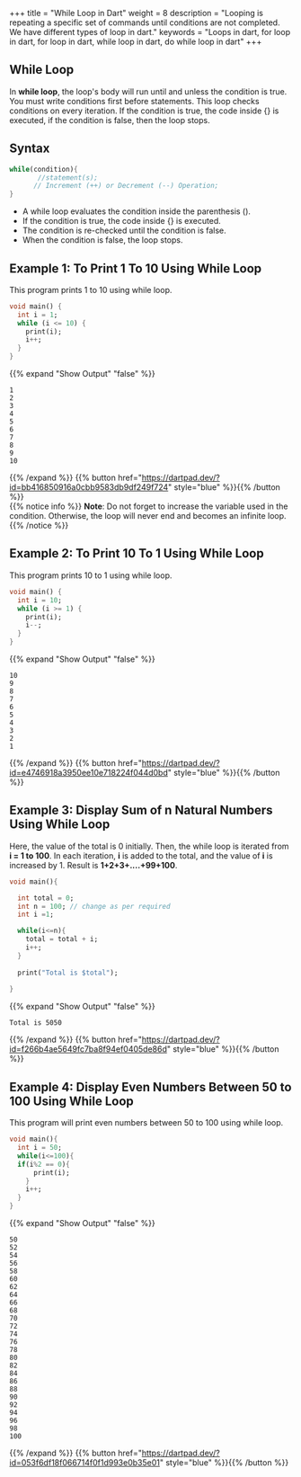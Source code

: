 
+++
title = "While Loop in Dart"
weight = 8
description = "Looping is repeating a specific set of commands until conditions are not completed. We have different types of loop in dart."
keywords = "Loops in dart, for loop in dart, for loop in dart, while loop in dart, do while loop in dart"
+++


## While Loop
In **while loop**, the loop's body will run until and unless the condition is true. You must write conditions first before statements. This loop checks conditions on every iteration. If the condition is true, the code inside {} is executed, if the condition is false, then the loop stops. 

## Syntax
```dart
while(condition){  
       //statement(s);  
      // Increment (++) or Decrement (--) Operation;  
}  
``` 

- A while loop evaluates the condition inside the parenthesis ().
- If the condition is true, the code inside {} is executed.
- The condition is re-checked until the condition is false.
- When the condition is false, the loop stops.

## Example 1: To Print 1 To 10 Using While Loop 
This program prints 1 to 10 using while loop.
```dart
void main() {
  int i = 1;
  while (i <= 10) {
    print(i);
    i++;
  }
}

``` 
{{% expand "Show Output" "false" %}}
````plaintext
1
2
3
4
5
6
7
8
9
10
````
{{% /expand %}}
{{% button href="https://dartpad.dev/?id=bb416850916a0cbb9583db9df249f724" style="blue" %}}{{% /button %}}    
{{% notice info %}}
**Note**: Do not forget to increase the variable used in the condition. Otherwise, the loop will never end and becomes an infinite loop.
{{% /notice %}}

## Example 2: To Print 10 To 1 Using While Loop 
This program prints 10 to 1 using while loop.

```dart
void main() {
  int i = 10;
  while (i >= 1) {
    print(i);
    i--;
  }
}
``` 
{{% expand "Show Output" "false" %}}
````plaintext
10
9
8
7
6
5
4
3
2
1
````
{{% /expand %}}
{{% button href="https://dartpad.dev/?id=e4746918a3950ee10e718224f044d0bd" style="blue" %}}{{% /button %}}    


## Example 3: Display Sum of n Natural Numbers Using While Loop
Here, the value of the total is 0 initially. Then, the while loop is iterated from **i = 1 to 100**. In each iteration,  **i** is added to the total, and the value of **i** is increased by 1. Result is **1+2+3+....+99+100**.
```dart
void main(){

  int total = 0;
  int n = 100; // change as per required
  int i =1;

  while(i<=n){
    total = total + i;
    i++;
  }
  
  print("Total is $total");
  
}
``` 
{{% expand "Show Output" "false" %}}
````plaintext
Total is 5050
````
{{% /expand %}} 
{{% button href="https://dartpad.dev/?id=f266b4ae5649fc7ba8f94ef0405de86d" style="blue" %}}{{% /button %}}    

## Example 4: Display Even Numbers Between 50 to 100 Using While Loop
This program will print even numbers between 50 to 100 using while loop.
```dart
void main(){
  int i = 50;
  while(i<=100){
  if(i%2 == 0){
      print(i);
    }
    i++;
  }
}
``` 
{{% expand "Show Output" "false" %}}
````plaintext
50
52
54
56
58
60
62
64
66
68
70
72
74
76
78
80
82
84
86
88
90
92
94
96
98
100
````
{{% /expand %}} 
{{% button href="https://dartpad.dev/?id=053f6df18f066714f0f1d993e0b35e01" style="blue" %}}{{% /button %}}    
